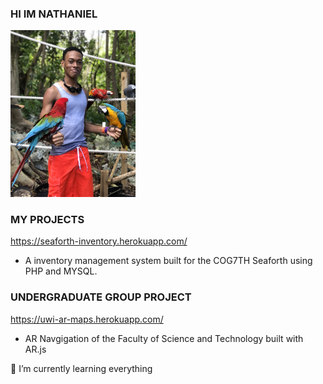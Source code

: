 ### HI IM NATHANIEL
<img src="7635BFF7-1D0D-415A-8D9E-FF33A186F65E_1_201_a.jpeg" alt="Photo of me" width=200 heigth=400/>

### MY PROJECTS
https://seaforth-inventory.herokuapp.com/
- A inventory management system built for the COG7TH Seaforth using PHP and MYSQL.

### UNDERGRADUATE GROUP PROJECT
https://uwi-ar-maps.herokuapp.com/
- AR Navgigation of the Faculty of Science and Technology built with AR.js

🌱 I’m currently learning everything
<!--
**bedassie-n/bedassie-n** is a ✨ _special_ ✨ repository because its `README.md` (this file) appears on your GitHub profile.

Here are some ideas to get you started:

- 🔭 I’m currently working on ...
- 🌱 I’m currently learning ...
- 👯 I’m looking to collaborate on ...
- 🤔 I’m looking for help with ...
- 💬 Ask me about ...
- 📫 How to reach me: ...
- 😄 Pronouns: ...
- ⚡ Fun fact: ...
-->
